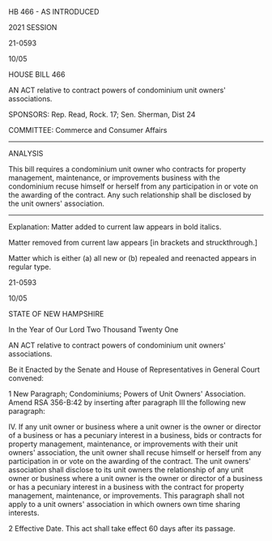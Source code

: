  HB 466 - AS INTRODUCED

 

 

2021 SESSION

 21-0593

 10/05

 

HOUSE BILL 466

 

AN ACT relative to contract powers of condominium unit owners' associations.

 

SPONSORS: Rep. Read, Rock. 17; Sen. Sherman, Dist 24

 

COMMITTEE: Commerce and Consumer Affairs

 

-----------------------------------------------------------------

 

ANALYSIS

 

 This bill requires a condominium unit owner who contracts for property management, maintenance, or improvements business with the condominium recuse himself or herself from any participation in or vote on the awarding of the contract. Any such relationship shall be disclosed by the unit owners' association.

 

- - - - - - - - - - - - - - - - - - - - - - - - - - - - - - - - - - - - - - - - - - - - - - - - - - - - - - - - - - - - - - - - - - - - - - - - - - - 

 

Explanation: Matter added to current law appears in bold italics.

 Matter removed from current law appears [in brackets and struckthrough.]

 Matter which is either (a) all new or (b) repealed and reenacted appears in regular type.

 21-0593

 10/05

 

STATE OF NEW HAMPSHIRE

 

In the Year of Our Lord Two Thousand Twenty One

 

AN ACT relative to contract powers of condominium unit owners' associations.

 

Be it Enacted by the Senate and House of Representatives in General Court convened:

 

 1 New Paragraph; Condominiums; Powers of Unit Owners' Association. Amend RSA 356-B:42 by inserting after paragraph III the following new paragraph:

 IV. If any unit owner or business where a unit owner is the owner or director of a business or has a pecuniary interest in a business, bids or contracts for property management, maintenance, or improvements with their unit owners' association, the unit owner shall recuse himself or herself from any participation in or vote on the awarding of the contract. The unit owners' association shall disclose to its unit owners the relationship of any unit owner or business where a unit owner is the owner or director of a business or has a pecuniary interest in a business with the contract for property management, maintenance, or improvements. This paragraph shall not apply to a unit owners' association in which owners own time sharing interests.

 2 Effective Date. This act shall take effect 60 days after its passage.

